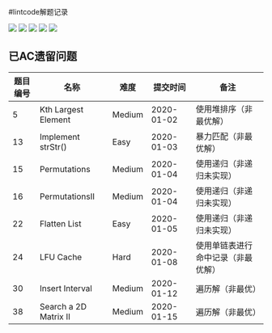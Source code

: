 #lintcode解题记录

![](https://img.shields.io/badge/1-Naive-blue.svg)
![](https://img.shields.io/badge/34-Easy-green.svg)
![](https://img.shields.io/badge/18-Medium-yellow.svg)
![](https://img.shields.io/badge/2-Hard-red.svg)
![](https://img.shields.io/badge/0-Super-orange.svg)

## 已AC遗留问题

| 题目编号 | 名称 | 难度 | 提交时间 | 备注 |
| ------ | ------ | ------ |------ |------ |
| 5 |  Kth Largest Element | Medium | 2020-01-02 | 使用堆排序（非最优解） |
| 13 |  Implement strStr() | Easy | 2020-01-03 | 暴力匹配（非最优解） |
| 15 |  Permutations | Medium | 2020-01-04 | 使用递归（非递归未实现） |
| 16 |  PermutationsII | Medium | 2020-01-04 | 使用递归（非递归未实现） |
| 22 |  Flatten List | Easy | 2020-01-05 | 使用递归（非递归未实现） |
| 24 | LFU Cache | Hard | 2020-01-08 | 使用单链表进行命中记录（非最优解）|
| 30 | Insert Interval | Medium | 2020-01-12 | 遍历解（非最优）|
| 38 | Search a 2D Matrix II | Medium | 2020-01-15 | 遍历解（非最优）|